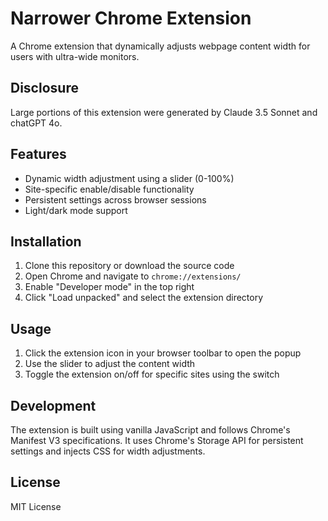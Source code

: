 # Narrower Chrome Extension

A Chrome extension that dynamically adjusts webpage content width for users with ultra-wide monitors.

## Disclosure

Large portions of this extension were generated by Claude 3.5 Sonnet and chatGPT 4o.

## Features

- Dynamic width adjustment using a slider (0-100%)
- Site-specific enable/disable functionality
- Persistent settings across browser sessions
- Light/dark mode support

## Installation

1. Clone this repository or download the source code
2. Open Chrome and navigate to `chrome://extensions/`
3. Enable "Developer mode" in the top right
4. Click "Load unpacked" and select the extension directory

## Usage

1. Click the extension icon in your browser toolbar to open the popup
2. Use the slider to adjust the content width
3. Toggle the extension on/off for specific sites using the switch

## Development

The extension is built using vanilla JavaScript and follows Chrome's Manifest V3 specifications. It uses Chrome's Storage API for persistent settings and injects CSS for width adjustments.

## License

MIT License
